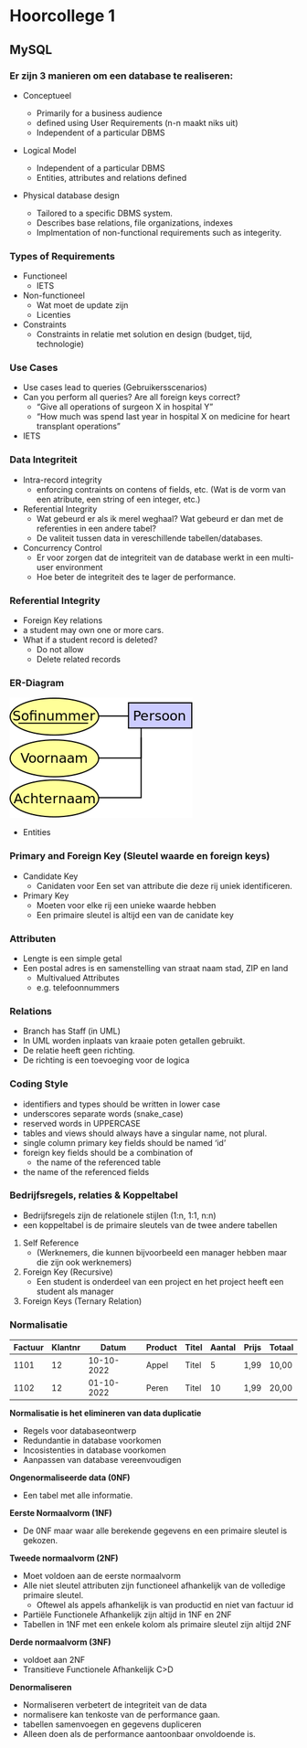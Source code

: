 # Hoorcollege 1
## MySQL

### Er zijn 3 manieren om een database te realiseren:

* Conceptueel
	* Primarily for a business audience
	* defined using User Requirements  (n-n maakt niks uit)
	* Independent of a particular DBMS
* Logical Model
	* Independent of a particular DBMS
	* Entities, attributes and relations defined

* Physical database design
	* Tailored to a specific DBMS system.
	* Describes base relations, file organizations, indexes
	* Implmentation of non-functional requirements such as integerity.
	
### Types of Requirements

* Functioneel
	* IETS
* Non-functioneel
	* Wat moet de update zijn
	* Licenties
* Constraints
	* Constraints in relatie met solution en design (budget, tijd, technologie)

### Use Cases

* Use cases lead to queries (Gebruikersscenarios)
* Can you perform all queries? Are all foreign keys correct?
	* “Give all operations of surgeon X in hospital Y”
	* “How much was spend last year in hospital X on medicine for heart transplant operations”
* IETS

### Data Integriteit

* Intra-record integrity
	* enforcing contraints on contens of fields, etc. (Wat is de vorm van een atribute, een 			string of een integer, etc.)
* Referential Integrity
	* Wat gebeurd er als ik merel weghaal? Wat gebeurd er dan met de referenties in een 			andere tabel?
	* De valiteit tussen data in vereschillende tabellen/databases.
* Concurrency Control	
	* Er voor zorgen dat de integriteit van de database werkt in een multi-user environment
	* Hoe beter de integriteit des te lager de performance.


### Referential Integrity
* Foreign Key relations
* a student may own one or more cars.
* What if a student record is deleted?
	* Do not allow
	* Delete related records
	
### ER-Diagram

![](files/6.png)

* Entities

### Primary and Foreign Key (Sleutel waarde en foreign keys)
* Candidate Key
	* Canidaten voor  Een set van attribute die deze rij uniek identificeren.
* Primary Key
	* Moeten voor elke rij een unieke waarde hebben
	* Een primaire sleutel is altijd een van de canidate key

### Attributen
* Lengte is een simple getal
* Een postal adres is en samenstelling van straat naam stad, ZIP en land
	* Multivalued Attributes
	* e.g. telefoonnummers

### Relations

* Branch has Staff (in UML)
* In UML worden inplaats van kraaie poten getallen gebruikt.
* De relatie heeft geen richting.
* De richting is een toevoeging voor de logica

### Coding Style
* identifiers and types should be written in lower case
* underscores separate words (snake_case)
* reserved words in UPPERCASE
* tables and views should always have a singular name, not plural.
* single column primary key fields should be named ‘id’
* foreign key fields should be a combination of
	* the name of the referenced table
* the name of the referenced fields

### Bedrijfsregels, relaties & Koppeltabel

* Bedrijfsregels zijn de relationele stijlen (1:n, 1:1, n:n)
* een koppeltabel is de primaire sleutels van de twee andere tabellen

1. Self Reference
	- (Werknemers, die kunnen bijvoorbeeld een manager hebben maar die zijn ook werknemers)
2. Foreign Key (Recursive)
	- Een student is onderdeel van een project en het project heeft een student als manager
3. Foreign Keys (Ternary Relation)

### Normalisatie

|Factuur|Klantnr|Datum|Product|Titel|Aantal|Prijs|Totaal|
|---|---|---|---|---|---|---|---|
|1101|12|10-10-2022|Appel|Titel|5|1,99|10,00|
|1102|12|01-10-2022|Peren|Titel|10|1,99|20,00|

**Normalisatie is het elimineren van data duplicatie**

* Regels voor databaseontwerp
* Redundantie in database voorkomen
* Incosistenties in database voorkomen
* Aanpassen van database vereenvoudigen

**Ongenormaliseerde data (0NF)**

* Een tabel met alle informatie.

**Eerste Normaalvorm (1NF)**

* De 0NF maar waar alle berekende gegevens en een primaire sleutel is gekozen.

**Tweede normaalvorm (2NF)**

* Moet voldoen aan de eerste normaalvorm
* Alle niet sleutel attributen zijn functioneel afhankelijk van de volledige primaire sleutel.
	* Oftewel als appels afhankelijk is van productid en niet van factuur id
* Partiële Functionele Afhankelijk zijn altijd in 1NF en 2NF
* Tabellen in 1NF met een enkele kolom als primaire sleutel zijn altijd 2NF

**Derde normaalvorm (3NF)**

* voldoet aan 2NF 
* Transitieve Functionele Afhankelijk C>D

**Denormaliseren**

* Normaliseren verbetert de integriteit van de data
* normalisere kan tenkoste van de performance gaan.
* tabellen samenvoegen en gegevens dupliceren
* Alleen doen als de performance aantoonbaar onvoldoende is.